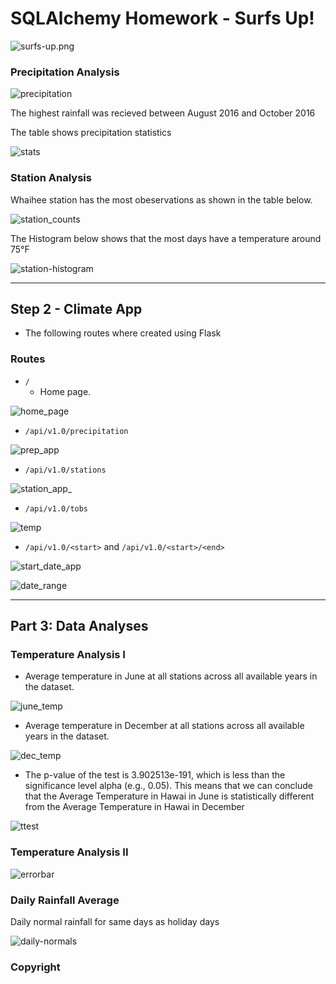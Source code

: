 # SQLAlchemy Homework - Surfs Up!

![surfs-up.png](Images/surfs-up.png)

### Precipitation Analysis

![precipitation](Images/LinePlot.png)

  The highest rainfall was recieved between August 2016 and October 2016

The table shows precipitation statistics

![stats](Images/prepstats.png)

### Station Analysis

Whaihee station has the most obeservations as shown in the table below.

![station_counts](Images/Histogram.png)

The Histogram below shows that the most days have a temperature around 75°F

![station-histogram](Images/Histogram.png)

- - -

## Step 2 - Climate App

* The following routes where created using Flask 

### Routes

* `/`
  * Home page.

![home_page](Images/homepage.png)


* `/api/v1.0/precipitation`

![prep_app](Images/precipapp.png)


* `/api/v1.0/stations`

![station_app_](Images/stationsapp.png)

* `/api/v1.0/tobs`

![temp](Images/tobsapp.png)

* `/api/v1.0/<start>` and `/api/v1.0/<start>/<end>`

![start_date_app](Images/startdateapp.png)

![date_range](Images/daterangeapp.png)





- - -

## Part 3: Data Analyses


### Temperature Analysis I

* Average temperature in June at all stations across all available years in the dataset. 

 ![june_temp](Images/JuneAveTemp.png)

* Average temperature in December at all stations across all available years in the dataset.

 ![dec_temp](Images/DecAveTemp.png)

* The p-value of the test is 3.902513e-191, which is less than the significance level alpha (e.g., 0.05). This means that we can conclude that the Average Temperature in Hawai in June is statistically different from the Average Temperature in Hawai in December

 ![ttest](Images/ttest.png)


### Temperature Analysis II

  ![errorbar](Images/errorbar.png)

### Daily Rainfall Average


Daily normal rainfall for same days as holiday days

  ![daily-normals](Images/AreaPlot.png)

### Copyright


